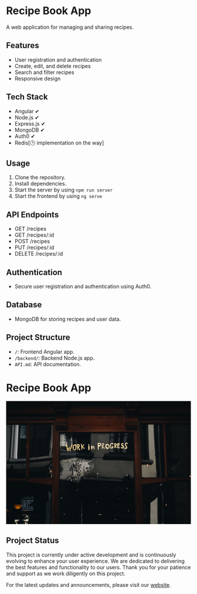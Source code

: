 # Recipe Book App

A web application for managing and sharing recipes.

## Features

- User registration and authentication
- Create, edit, and delete recipes
- Search and filter recipes
- Responsive design

## Tech Stack

- Angular ✔
- Node.js ✔
- Express.js ✔
- MongoDB ✔
- Auth0 ✔
- Redis[🕒 implementation on the way]

## Usage

1. Clone the repository.
2. Install dependencies.
3. Start the server by using `npm run server`
4. Start the frontend by using `ng serve`

## API Endpoints

- GET /recipes
- GET /recipes/:id
- POST /recipes
- PUT /recipes/:id
- DELETE /recipes/:id

## Authentication

- Secure user registration and authentication using Auth0.

## Database

- MongoDB for storing recipes and user data.

## Project Structure

- `/`: Frontend Angular app.
- `/backend/`: Backend Node.js app.
- `API.md`: API documentation.


# Recipe Book App

![Under Construction](./wip.jpg)

## Project Status

This project is currently under active development and is continuously evolving to enhance your user experience. We are dedicated to delivering the best features and functionality to our users. Thank you for your patience and support as we work diligently on this project.

For the latest updates and announcements, please visit our [website](https://example.com).

